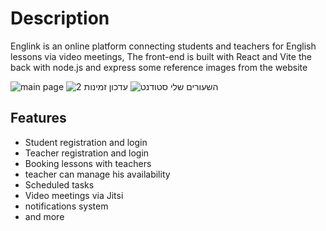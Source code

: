 # Description
Englink is an online platform connecting students and teachers for English lessons via video meetings, The front-end is built with React and Vite the back with node.js and express
some reference images from the website

![main page](https://github.com/Englink/Englink-front/assets/78510330/20aa30fc-9dfe-4904-9167-56aeb7b355b7)
![עדכון זמינות 2](https://github.com/Englink/Englink-front/assets/78510330/f79e1bc9-96c9-4321-9962-665e47f6dabf)
![השעורים שלי סטודנט](https://github.com/Englink/Englink-front/assets/78510330/6ed105db-b3c7-4a39-aaf7-ba386724c2b8)

## Features

- Student registration and login
- Teacher registration and login
- Booking lessons with teachers
- teacher can manage his availability
- Scheduled tasks 
- Video meetings via Jitsi
- notifications system
- and more

  

  

  

  
